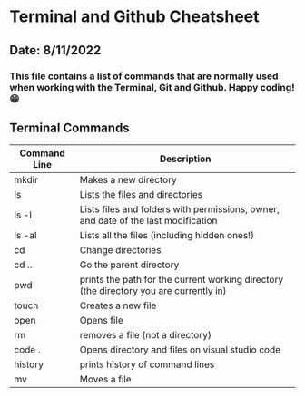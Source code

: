 # Terminal and Github Cheatsheet
## Date: 8/11/2022
### This file contains a list of commands that are normally used when working with the Terminal, Git and Github. Happy coding! :grin:



## **Terminal Commands**
| Command Line |Description|
|--------------|-----------|
|mkdir         | Makes a new directory|
|ls            | Lists the files and directories|
|ls -l         | Lists files and folders with permissions, owner, and date of the last modification|
|ls -al        | Lists all the files (including hidden ones!)|
|cd            | Change directories|
|cd ..         |Go the parent directory|
|pwd           |prints the path for the current working directory (the directory you are currently in)|
|touch         |Creates a new file |
|open          |Opens file          |
|rm            |removes a file (not a directory)|
|code .        |Opens directory and files on visual studio code| 
|history       |prints history of command lines|
|mv            |Moves a file|


